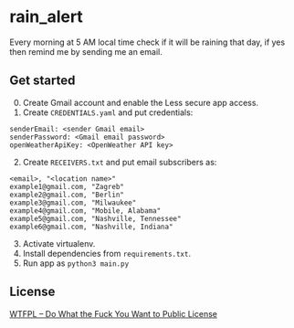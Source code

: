 # rain_alert
Every morning at 5 AM local time check if it will be raining that day, if yes 
then remind me by sending me an email.

## Get started
0. Create Gmail account and enable the Less secure app access. 
1. Create `CREDENTIALS.yaml` and put credentials:
```
senderEmail: <sender Gmail email>
senderPassword: <Gmail email password>
openWeatherApiKey: <OpenWeather API key>
```
2. Create `RECEIVERS.txt` and put email subscribers as:
```
<email>, "<location name>"
example1@gmail.com, "Zagreb"
example2@gmail.com, "Berlin"
example3@gmail.com, "Milwaukee"
example4@gmail.com, "Mobile, Alabama"
example5@gmail.com, "Nashville, Tennessee"
example6@gmail.com, "Nashville, Indiana"
```
3. Activate virtualenv.
4. Install dependencies from `requirements.txt`.
5. Run app as `python3 main.py`

## License
[WTFPL – Do What the Fuck You Want to Public License](LICENSE.md)
